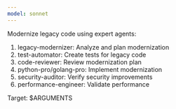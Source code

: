 ```yaml
---
model: sonnet
---
```


Modernize legacy code using expert agents:

1. legacy-modernizer: Analyze and plan modernization
2. test-automator: Create tests for legacy code
3. code-reviewer: Review modernization plan
4. python-pro/golang-pro: Implement modernization
5. security-auditor: Verify security improvements
6. performance-engineer: Validate performance

Target: $ARGUMENTS
